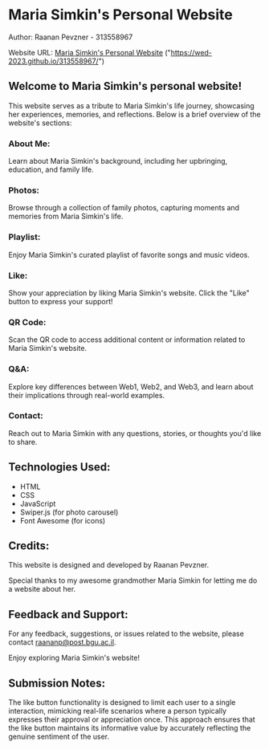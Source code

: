 # Maria Simkin's Personal Website

Author: Raanan Pevzner - 313558967

Website URL: [Maria Simkin's Personal Website](https://wed-2023.github.io/313558967/) ("https://wed-2023.github.io/313558967/")

## Welcome to Maria Simkin's personal website!

This website serves as a tribute to Maria Simkin's life journey, showcasing her experiences, memories, and reflections. Below is a brief overview of the website's sections:

### About Me:

Learn about Maria Simkin's background, including her upbringing, education, and family life.

### Photos:

Browse through a collection of family photos, capturing moments and memories from Maria Simkin's life.

### Playlist:

Enjoy Maria Simkin's curated playlist of favorite songs and music videos.

### Like:

Show your appreciation by liking Maria Simkin's website. Click the "Like" button to express your support!

### QR Code:

Scan the QR code to access additional content or information related to Maria Simkin's website.

### Q&A:

Explore key differences between Web1, Web2, and Web3, and learn about their implications through real-world examples.

### Contact:

Reach out to Maria Simkin with any questions, stories, or thoughts you'd like to share.

## Technologies Used:

- HTML
- CSS
- JavaScript
- Swiper.js (for photo carousel)
- Font Awesome (for icons)

## Credits:

This website is designed and developed by Raanan Pevzner.

Special thanks to my awesome grandmother Maria Simkin for letting me do a website about her.

## Feedback and Support:

For any feedback, suggestions, or issues related to the website, please contact [raananp@post.bgu.ac.il](mailto:raananp@post.bgu.ac.il).

Enjoy exploring Maria Simkin's website!

## Submission Notes:

The like button functionality is designed to limit each user to a single interaction, mimicking real-life scenarios where a person typically expresses their approval or appreciation once. This approach ensures that the like button maintains its informative value by accurately reflecting the genuine sentiment of the user.
